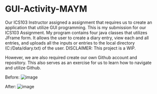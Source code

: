 # GUI-Activity-MAYM
Our ICS103 Instructor assigned a assignment that requires us to create an application that utilize GUI programming. This is my submission for our ICS103 Assignment. 
My program contains four java classes that utilizes JFrame form. It allows the user to create a diary entry, view each and all entries, and uploads all the inputs or entries to the local directory (C:/Data/diary.txt) of the user.
DISCLAIMER: This project is a WIP.

However, we are also required create our own Github account and repository. This also serves as an exercise for us to learn how to navigate and utilize Github. 

Before:
![image](https://github.com/user-attachments/assets/232f8109-b5a8-4a9f-9161-619c6cdc5ee3)

After:
![image](https://github.com/user-attachments/assets/a52ac356-59a1-4914-a30f-2f4c12057721)
